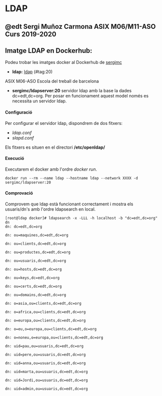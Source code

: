 # LDAP
## @edt Sergi Muñoz Carmona ASIX M06/M11-ASO Curs 2019-2020

## Imatge LDAP en Dockerhub:
Podeu trobar les imatges docker al Dockerhub de [sergimc](https://hub.docker.com/u/sergimc/)
* **ldap:** [ldap](https://cloud.docker.com/repository/docker/sergimc/ldapserver) (#tag:20)


ASIX M06-ASO Escola del treball de barcelona

* **sergimc/ldapserver:20**  servidor ldap amb la base la dades dc=edt,dc=org.
Per posar en funcionament aquest model només es necessita un servidor ldap.


#### Configuració
Per configurar el servidor ldap, dispondrem de dos fitxers:

* *ldap.conf*
* *slapd.conf*

Els fitxers es situen en el directori **/etc/openldap/**

#### Execució

Executarem el docker amb l'ordre *docker run*.

```
docker run --rm --name ldap --hostname ldap --network XXXX -d sergimc/ldapserver:20

```
#### Comprovació

Comprovem que ldap està funcionant correctament i mostra els usuaris/dn's amb l'ordre ldapsearch en local.

```
[root@ldap docker]# ldapsearch -x -LLL -h localhost -b "dc=edt,dc=org" dn
dn: dc=edt,dc=org

dn: ou=maquines,dc=edt,dc=org

dn: ou=clients,dc=edt,dc=org

dn: ou=productes,dc=edt,dc=org

dn: ou=usuaris,dc=edt,dc=org

dn: ou=hosts,dc=edt,dc=org

dn: ou=keys,dc=edt,dc=org

dn: ou=certs,dc=edt,dc=org

dn: ou=domains,dc=edt,dc=org

dn: o=asia,ou=clients,dc=edt,dc=org

dn: o=africa,ou=clients,dc=edt,dc=org

dn: o=europa,ou=clients,dc=edt,dc=org

dn: o=eu,o=europa,ou=clients,dc=edt,dc=org

dn: o=noneu,o=europa,ou=clients,dc=edt,dc=org

dn: uid=pau,ou=usuaris,dc=edt,dc=org

dn: uid=pere,ou=usuaris,dc=edt,dc=org

dn: uid=anna,ou=usuaris,dc=edt,dc=org

dn: uid=marta,ou=usuaris,dc=edt,dc=org

dn: uid=Jordi,ou=usuaris,dc=edt,dc=org

dn: uid=admin,ou=usuaris,dc=edt,dc=org

```

